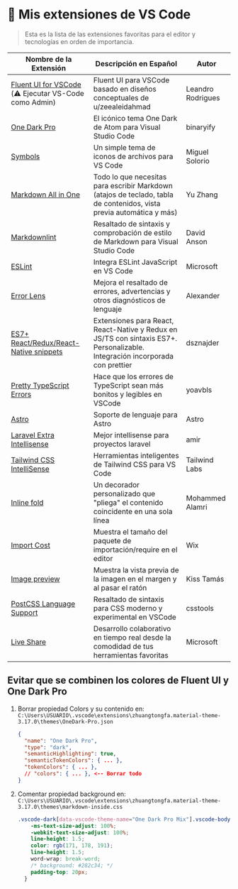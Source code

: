 # 🔗 Mis extensiones de VS Code

> Esta es la lista de las extensiones favoritas para el editor y tecnologías en orden de importancia.

| Nombre de la Extensión | Descripción en Español | Autor |
| --- | --- | --- |
| [Fluent UI for VSCode](https://marketplace.visualstudio.com/items?itemName=leandro-rodrigues.fluent-ui-vscode) (⚠️ Ejecutar VS-Code como Admin) | Fluent UI para VSCode basado en diseños conceptuales de u/zeealeidahmad | Leandro Rodrigues |
| [One Dark Pro](https://marketplace.visualstudio.com/items?itemName=zhuangtongfa.Material-theme) | El icónico tema One Dark de Atom para Visual Studio Code | binaryify |
| [Symbols](https://marketplace.visualstudio.com/items?itemName=miguelsolorio.symbols) | Un simple tema de iconos de archivos para VS Code | Miguel Solorio |
| [Markdown All in One](https://marketplace.visualstudio.com/items?itemName=yzhang.markdown-all-in-one) | Todo lo que necesitas para escribir Markdown (atajos de teclado, tabla de contenidos, vista previa automática y más) | Yu Zhang |
| [Markdownlint](https://marketplace.visualstudio.com/items?itemName=DavidAnson.vscode-markdownlint) | Resaltado de sintaxis y comprobación de estilo de Markdown para Visual Studio Code | David Anson |
| [ESLint](https://marketplace.visualstudio.com/items?itemName=dbaeumer.vscode-eslint) | Integra ESLint JavaScript en VS Code | Microsoft |
| [Error Lens](https://marketplace.visualstudio.com/items?itemName=usernamehw.errorlens) | Mejora el resaltado de errores, advertencias y otros diagnósticos de lenguaje | Alexander |
| [ES7+ React/Redux/React-Native snippets](https://marketplace.visualstudio.com/items?itemName=dsznajder.es7-react-js-snippets) | Extensiones para React, React-Native y Redux en JS/TS con sintaxis ES7+. Personalizable. Integración incorporada con prettier | dsznajder |
| [Pretty TypeScript Errors](https://marketplace.visualstudio.com/items?itemName=yoavbls.pretty-ts-errors) | Hace que los errores de TypeScript sean más bonitos y legibles en VSCode | yoavbls |
| [Astro](https://marketplace.visualstudio.com/items?itemName=astro-build.astro-vscode) | Soporte de lenguaje para Astro | Astro |
| [Laravel Extra Intellisense](https://marketplace.visualstudio.com/items?itemName=amiralizadeh9480.laravel-extra-intellisense) | Mejor intellisense para proyectos laravel | amir |
| [Tailwind CSS IntelliSense](https://marketplace.visualstudio.com/items?itemName=bradlc.vscode-tailwindcss) | Herramientas inteligentes de Tailwind CSS para VS Code | Tailwind Labs |
| [Inline fold](https://marketplace.visualstudio.com/items?itemName=moalamri.inline-fold) | Un decorador personalizado que "pliega" el contenido coincidente en una sola línea | Mohammed Alamri |
| [Import Cost](https://marketplace.visualstudio.com/items?itemName=wix.vscode-import-cost) | Muestra el tamaño del paquete de importación/require en el editor | Wix |
| [Image preview](https://marketplace.visualstudio.com/items?itemName=kisstkondoros.vscode-gutter-preview) | Muestra la vista previa de la imagen en el margen y al pasar el ratón | Kiss Tamás |
| [PostCSS Language Support](https://marketplace.visualstudio.com/items?itemName=csstools.postcss) | Resaltado de sintaxis para CSS moderno y experimental en VSCode | csstools |
| [Live Share](https://marketplace.visualstudio.com/items?itemName=MS-vsliveshare.vsliveshare) | Desarrollo colaborativo en tiempo real desde la comodidad de tus herramientas favoritas | Microsoft |

## Evitar que se combinen los colores de Fluent UI y One Dark Pro

  1. Borrar propiedad Colors y su contenido en: `C:\Users\USUARIO\.vscode\extensions\zhuangtongfa.material-theme-3.17.0\themes\OneDark-Pro.json`

      ```json
      {
        "name": "One Dark Pro",
        "type": "dark",
        "semanticHighlighting": true,
        "semanticTokenColors": { ... },
        "tokenColors": { ... },
        // "colors": { ... }, <-- Borrar todo
      }
      ```

  2. Comentar propiedad background en: `C:\Users\USUARIO\.vscode\extensions\zhuangtongfa.material-theme-3.17.0\themes\markdown-inside.css`

      ```css
      .vscode-dark[data-vscode-theme-name="One Dark Pro Mix"].vscode-body, .vscode-dark[data-vscode-theme-name="One Dark Pro Flat"].vscode-body, .vscode-dark[data-vscode-theme-name="One Dark Pro Darker"].vscode-body, .vscode-dark[data-vscode-theme-name="One Dark Pro"].vscode-body {
          -ms-text-size-adjust: 100%;
          -webkit-text-size-adjust: 100%;
          line-height: 1.5;
          color: rgb(171, 178, 191);
          line-height: 1.5;
          word-wrap: break-word;
          /* background: #282c34; */
          padding-top: 20px;
        }
      ```

